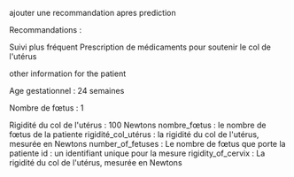ajouter une recommandation apres prediction 

Recommandations :

Suivi plus fréquent
Prescription de médicaments pour soutenir le col de l'utérus




other information for the patient 


Age gestationnel : 24 semaines

Nombre de fœtus : 1

Rigidité du col de l'utérus : 100 Newtons
nombre_fœtus : le nombre de fœtus de la patiente
rigidité_col_utérus : la rigidité du col de l'utérus, mesurée en Newtons
number_of_fetuses : Le nombre de fœtus que porte la patiente
id : un identifiant unique pour la mesure
rigidity_of_cervix : La rigidité du col de l'utérus, mesurée en Newtons




